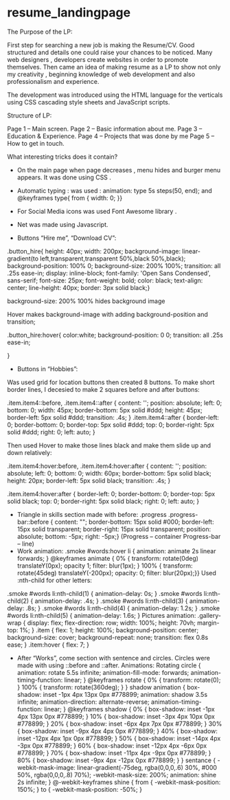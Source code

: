 # resume_landingpage

The Purpose of the LP: 

First step for searching a new job is making the Resume/CV. Good structured and details one could raise your chances to be noticed. Many web designers , developers create websites in order to promote themselves. Then came an idea of making resume as a LP to show not only my creativity , beginning knowledge of web development and also professionalism and experience. 


The development was introduced using the HTML language for the verticals using CSS cascading style sheets and JavaScript scripts.


Structure of LP: 

Page 1 – Main screen.
Page 2 – Basic information about me.
Page 3 – Education & Experience.
Page 4 – Projects that was done by me
Page 5 – How to get in touch. 


What  interesting tricks does it contain?

-	On the main page when page decreases , menu hides and burger menu appears.
It was done using CSS .

-	Automatic typing : was used :
animation: type 5s steps(50, end);
and
@keyframes type{
from { width: 0; }}

-	For Social Media icons was used Font Awesome library .
-	Net was made using Javascript. 
-	Buttons “Hire me”, “Download CV”:

.button_hire{
height: 40px;
width: 200px;
background-image: linear-gradient(to left,transparent,transparent 50%,black 50%,black);
background-position: 100% 0;
background-size: 200% 100%;
transition: all .25s ease-in;
display: inline-block;
font-family: 'Open Sans Condensed', sans-serif;
font-size: 25px;
font-weight: bold;
color: black;
text-align: center;
line-height: 40px;
border: 3px solid black;}

background-size: 200% 100% hides background image

Hover makes background-image with adding background-position and transition;

.button_hire:hover{
color:white;
background-position: 0 0;
transition: all .25s ease-in;

}

-	Buttons in “Hobbies”: 

Was used grid for location buttons then created 8 buttons. To make short border lines, I decesied to make 2 squares before and after buttons: 

.item.item4::before, .item.item4::after {
content: '';
position: absolute;
left: 0;
bottom: 0;
width: 45px;
border-bottom: 5px solid #ddd;
height: 45px;
border-left: 5px solid #ddd;
transition: .4s;
}
.item.item4::after {
border-left: 0;
border-bottom: 0;
border-top: 5px solid #ddd;
top: 0;
border-right: 5px solid #ddd;
right: 0;
left: auto;
}

Then used Hover to make those lines black and make them slide up and down relatively: 

.item.item4:hover:before, .item.item4:hover:after {
content: '';
position: absolute;
left: 0;
bottom: 0;
width: 60px;
border-bottom: 5px solid black;
height: 20px;
border-left: 5px solid black;
transition: .4s;
}

.item.item4:hover:after {
border-left: 0;
border-bottom: 0;
border-top: 5px solid black;
top: 0;
border-right: 5px solid black;
right: 0;
left: auto;
}

-	Triangle in skills section made with before: 
.progress .progress-bar::before {
content: "";
border-bottom: 15px solid #000;
border-left: 15px solid transparent;
border-right: 15px solid transparent;
position: absolute;
bottom: -5px;
right: -5px;}
(Progress – container 
Progress-bar – line)
-	Work animation: 
.smoke #words:hover li {
animation: animate 2s linear forwards;
}
@keyframes animate {
0% {
transform: rotate(0deg) translateY(0px);
opacity 1;
filter: blur(1px);
}
100% {
transform: rotate(45deg) translateY(-200px);
opacity: 0;
filter: blur(20px);}}
Used :nth-child for other letters:

.smoke #words li:nth-child(1) {
animation-delay: 0s;
}
.smoke #words li:nth-child(2) {
animation-delay: .4s;
}
.smoke #words li:nth-child(3) {
animation-delay: .8s;
}
.smoke #words li:nth-child(4) {
animation-delay: 1.2s;
}
.smoke #words li:nth-child(5) {
animation-delay: 1.6s;
}
Pictures animation: 
.gallery-wrap {
display: flex;
flex-direction: row;
width: 100%;
height: 70vh;
margin-top: 1%;
}
.item {
flex: 1;
height: 100%;
background-position: center;
background-size: cover;
background-repeat: none;
transition: flex 0.8s ease;
}
.item:hover {
flex: 7;
}

-	After “Works”, come section with sentence and circles.
Circles were made with using ::before and ::after. 
Animations:
Rotating circle {
animation: rotate 5.5s infinite;
animation-fill-mode: forwards;
animation-timing-function: linear;
}
@keyframes rotate {
0% {
transform: rotate(0);
}
100% {
transform: rotate(360deg);
}
}
shadow animation {
box-shadow: inset -1px 4px 13px 0px #778899;
animation: shadow 3.5s infinite;
animation-direction: alternate-reverse;
animation-timing-function: linear;
}
@keyframes shadow {
0% {
box-shadow: inset -1px 4px 13px 0px #778899;
}
10% {
box-shadow: inset -3px 4px 10px 0px #778899;
}
20% {
box-shadow: inset -6px 4px 7px 0px #778899;
}
30% {
box-shadow: inset -9px 4px 4px 0px #778899;
}
40% {
box-shadow: inset -12px 4px 1px 0px #778899;
}
50% {
box-shadow: inset -14px 4px -3px 0px #778899;
}
60% {
box-shadow: inset -12px 4px -6px 0px #778899;
}
70% {
box-shadow: inset -11px 4px -9px 0px #778899;
}
80% {
box-shadow: inset -9px 4px -12px 0px #778899;
}
}
sentance {
-webkit-mask-image: linear-gradient(-75deg, rgba(0,0,0,.6) 30%, #000 50%, rgba(0,0,0,.8) 70%);
-webkit-mask-size: 200%;
animation: shine 2s infinite;
}
@-webkit-keyframes shine {
from {
-webkit-mask-position: 150%;
}
to {
-webkit-mask-position: -50%;
}
